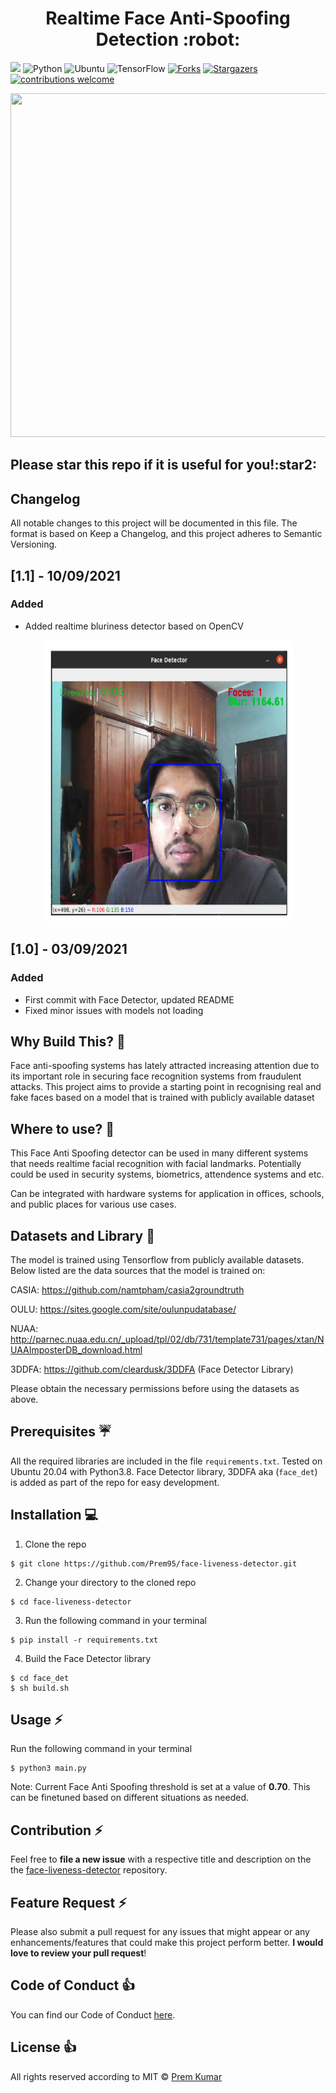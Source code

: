<h1 align="center">Realtime Face Anti-Spoofing Detection :robot:</h1>

![](https://komarev.com/ghpvc/?username=Prem95&style=flat-square&label=Views)
![Python](https://img.shields.io/badge/Python-3.8-blue.svg)
![Ubuntu](https://img.shields.io/badge/Ubuntu-20.04-blue.svg)
![TensorFlow](https://img.shields.io/badge/TensorFlow-2.0+-blue.svg)
[![Forks](https://img.shields.io/github/forks/Prem95/face-liveness-detector.svg?logo=github)](https://github.com/Prem95/face-liveness-detector/network/members)
[![Stargazers](https://img.shields.io/github/stars/Prem95/face-liveness-detector.svg?logo=github)](https://github.com/Prem95/face-liveness-detector/stargazers)
[![contributions welcome](https://img.shields.io/badge/Contributions-Welcome-green.svg?style=flat)](https://github.com/Prem95/face-liveness-detector/issues)

<div align= "center"><img src="https://github.com/Prem95/face-liveness-detector/blob/main/misc/demo.gif" width="600" height="550"/></div>

<h2>Please star this repo if it is useful for you!:star2: </h2>

## Changelog
All notable changes to this project will be documented in this file.
The format is based on Keep a Changelog, and this project adheres to Semantic Versioning.

## [1.1] - 10/09/2021

### Added

- Added realtime bluriness detector based on OpenCV
<div align= "center"><img src="https://github.com/Prem95/face-liveness-detector/blob/main/misc/blur.png" width="400" height="450"/></div>


## [1.0] - 03/09/2021

### Added

- First commit with Face Detector, updated README
- Fixed minor issues with models not loading


## Why Build This? :thinking:
Face anti-spoofing systems has lately attracted increasing attention due to its important role in securing face recognition systems from fraudulent attacks. This project aims to provide a starting point in recognising real and fake faces based on a model that is trained with publicly available dataset


## Where to use? :hammer:
This Face Anti Spoofing detector can be used in many different systems that needs realtime facial recognition with facial landmarks. Potentially could be used in security systems, biometrics, attendence systems and etc.

Can be integrated with hardware systems for application in offices, schools, and public places for various use cases.

## Datasets and Library :green_book:

The model is trained using Tensorflow from publicly available datasets. Below listed are the data sources that the model is trained on:

CASIA: https://github.com/namtpham/casia2groundtruth

OULU: https://sites.google.com/site/oulunpudatabase/

NUAA: http://parnec.nuaa.edu.cn/_upload/tpl/02/db/731/template731/pages/xtan/NUAAImposterDB_download.html

3DDFA: https://github.com/cleardusk/3DDFA (Face Detector Library)

Please obtain the necessary permissions before using the datasets as above.

## Prerequisites :umbrella:

All the required libraries are included in the file ```requirements.txt```. Tested on Ubuntu 20.04 with Python3.8.
Face Detector library, 3DDFA aka (```face_det```) is added as part of the repo for easy development.


## Installation :computer:
1. Clone the repo
```
$ git clone https://github.com/Prem95/face-liveness-detector.git
```

2. Change your directory to the cloned repo
```
$ cd face-liveness-detector
```

3. Run the following command in your terminal
```
$ pip install -r requirements.txt
```

4. Build the Face Detector library
```
$ cd face_det
$ sh build.sh
```

## Usage :zap:

Run the following command in your terminal

```
$ python3 main.py
```

Note: Current Face Anti Spoofing threshold is set at a value of **0.70**. This can be finetuned based on different situations as needed.

## Contribution :zap:

Feel free to **file a new issue** with a respective title and description on the the [face-liveness-detector](https://github.com/Prem95/face-liveness-detector/issues) repository.

## Feature Request :zap:

Please also submit a pull request for any issues that might appear or any enhancements/features that could make this project perform better. **I would love to review your pull request**!

## Code of Conduct :+1:

You can find our Code of Conduct [here](/CODE_OF_CONDUCT.md).

## License :+1:
All rights reserved according to MIT © [Prem Kumar](https://github.com/Prem95/face-liveness-detector/blob/master/LICENSE)
